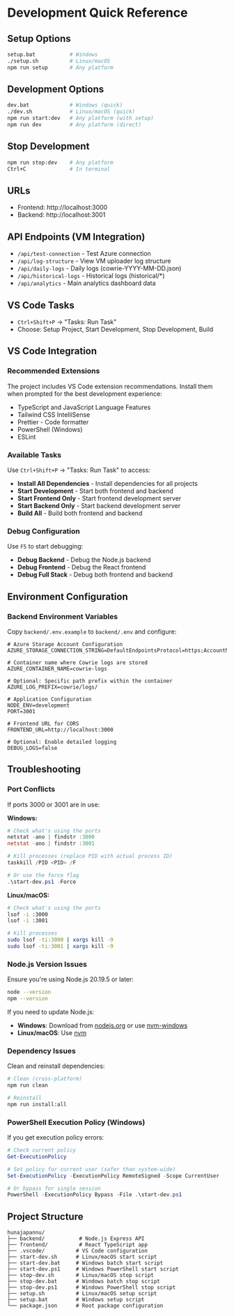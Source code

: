 # Development Quick Reference

## Setup Options
```bash
setup.bat           # Windows
./setup.sh          # Linux/macOS
npm run setup       # Any platform
```

## Development Options
```bash
dev.bat             # Windows (quick)
./dev.sh            # Linux/macOS (quick)  
npm run start:dev   # Any platform (with setup)
npm run dev         # Any platform (direct)
```

## Stop Development
```bash
npm run stop:dev    # Any platform
Ctrl+C              # In terminal
```

## URLs
- Frontend: http://localhost:3000
- Backend: http://localhost:3001

## API Endpoints (VM Integration)
- `/api/test-connection` - Test Azure connection
- `/api/log-structure` - View VM uploader log structure  
- `/api/daily-logs` - Daily logs (cowrie-YYYY-MM-DD.json)
- `/api/historical-logs` - Historical logs (historical/*)
- `/api/analytics` - Main analytics dashboard data

## VS Code Tasks
- `Ctrl+Shift+P` → "Tasks: Run Task"
- Choose: Setup Project, Start Development, Stop Development, Build

## VS Code Integration

### Recommended Extensions
The project includes VS Code extension recommendations. Install them when prompted for the best development experience:

- TypeScript and JavaScript Language Features
- Tailwind CSS IntelliSense
- Prettier - Code formatter
- PowerShell (Windows)
- ESLint

### Available Tasks
Use `Ctrl+Shift+P` → "Tasks: Run Task" to access:

- **Install All Dependencies** - Install dependencies for all projects
- **Start Development** - Start both frontend and backend
- **Start Frontend Only** - Start frontend development server
- **Start Backend Only** - Start backend development server  
- **Build All** - Build both frontend and backend

### Debug Configuration
Use `F5` to start debugging:

- **Debug Backend** - Debug the Node.js backend
- **Debug Frontend** - Debug the React frontend
- **Debug Full Stack** - Debug both frontend and backend

## Environment Configuration

### Backend Environment Variables

Copy `backend/.env.example` to `backend/.env` and configure:

```env
# Azure Storage Account Configuration
AZURE_STORAGE_CONNECTION_STRING=DefaultEndpointsProtocol=https;AccountName=your_account;AccountKey=your_key;EndpointSuffix=core.windows.net

# Container name where Cowrie logs are stored
AZURE_CONTAINER_NAME=cowrie-logs

# Optional: Specific path prefix within the container
AZURE_LOG_PREFIX=cowrie/logs/

# Application Configuration
NODE_ENV=development
PORT=3001

# Frontend URL for CORS
FRONTEND_URL=http://localhost:3000

# Optional: Enable detailed logging
DEBUG_LOGS=false
```

## Troubleshooting

### Port Conflicts

If ports 3000 or 3001 are in use:

**Windows:**
```powershell
# Check what's using the ports
netstat -ano | findstr :3000
netstat -ano | findstr :3001

# Kill processes (replace PID with actual process ID)
taskkill /PID <PID> /F

# Or use the force flag
.\start-dev.ps1 -Force
```

**Linux/macOS:**
```bash
# Check what's using the ports
lsof -i :3000
lsof -i :3001

# Kill processes
sudo lsof -ti:3000 | xargs kill -9
sudo lsof -ti:3001 | xargs kill -9
```

### Node.js Version Issues

Ensure you're using Node.js 20.19.5 or later:

```bash
node --version
npm --version
```

If you need to update Node.js:
- **Windows**: Download from [nodejs.org](https://nodejs.org/) or use [nvm-windows](https://github.com/coreybutler/nvm-windows)
- **Linux/macOS**: Use [nvm](https://github.com/nvm-sh/nvm)

### Dependency Issues

Clean and reinstall dependencies:

```bash
# Clean (cross-platform)
npm run clean

# Reinstall
npm run install:all
```

### PowerShell Execution Policy (Windows)

If you get execution policy errors:

```powershell
# Check current policy
Get-ExecutionPolicy

# Set policy for current user (safer than system-wide)
Set-ExecutionPolicy -ExecutionPolicy RemoteSigned -Scope CurrentUser

# Or bypass for single session
PowerShell -ExecutionPolicy Bypass -File .\start-dev.ps1
```

## Project Structure

```
hunajapannu/
├── backend/           # Node.js Express API
├── frontend/          # React TypeScript app
├── .vscode/          # VS Code configuration
├── start-dev.sh      # Linux/macOS start script
├── start-dev.bat     # Windows batch start script  
├── start-dev.ps1     # Windows PowerShell start script
├── stop-dev.sh       # Linux/macOS stop script
├── stop-dev.bat      # Windows batch stop script
├── stop-dev.ps1      # Windows PowerShell stop script
├── setup.sh          # Linux/macOS setup script
├── setup.bat         # Windows setup script
└── package.json      # Root package configuration
```